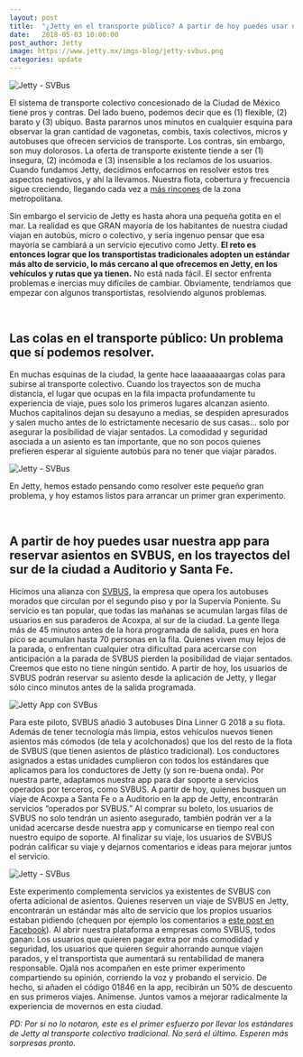 ```yaml
---
layout: post
title:  "¿Jetty en el transporte público? A partir de hoy puedes usar nuestra app para reservar asientos en SVBUS."
date:   2018-05-03 10:00:00
post_author: Jetty
image: https://www.jetty.mx/imgs-blog/jetty-svbus.png
categories: update
---
```


![Jetty - SVBus]({{site.baseurl}}/imgs-blog/jetty-svbus.png)

El sistema de transporte colectivo concesionado de la Ciudad de México tiene pros y contras. Del lado bueno, podemos decir que es (1) flexible, (2) barato y (3) ubiquo. Basta pararnos unos minutos en cualquier esquina para observar la gran cantidad de vagonetas, combis, taxis colectivos, micros y autobuses que ofrecen servicios de transporte. Los contras, sin embargo, son muy dolorosos. La oferta de transporte existente tiende a ser (1) insegura, (2) incómoda e (3) insensible a los reclamos de los usuarios. Cuando fundamos Jetty, decidimos enfocarnos en resolver estos tres aspectos negativos, y ahí la llevamos. Nuestra flota, cobertura y frecuencia sigue creciendo, llegando cada vez a [más rincones][cobertura] de la zona metropolitana.

Sin embargo el servicio de Jetty es hasta ahora una pequeña gotita en el mar. La realidad es que GRAN mayoría de los habitantes de nuestra ciudad viajan en autobús, micro o colectivo, y sería ingenuo pensar que esa mayoría se cambiará a un servicio ejecutivo como Jetty. <b>El reto es entonces lograr que los transportistas tradicionales adopten un estándar más alto de servicio, lo más cercano al que ofrecemos en Jetty, en los vehículos y rutas que ya tienen.</b> No está nada fácil. El sector enfrenta problemas e inercias muy difíciles de cambiar. Obviamente, tendríamos que empezar con algunos transportistas, resolviendo algunos problemas.

<br>

<h2>Las colas en el transporte público: Un problema que sí podemos resolver.</h2>
En muchas esquinas de la ciudad, la gente hace laaaaaaaargas colas para subirse al transporte colectivo. Cuando los trayectos son de mucha distancia, el lugar que ocupas en la fila impacta profundamente tu experiencia de viaje, pues solo los primeros lugares alcanzan asiento. Muchos capitalinos dejan su desayuno a medias, se despiden apresurados y salen mucho antes de lo estrictamente necesario de sus casas... solo por asegurar la posibilidad de viajar sentados. La comodidad y seguridad asociada a un asiento es tan importante, que no son pocos quienes prefieren esperar al siguiente autobús para no tener que viajar parados.

![Jetty - SVBus]({{site.baseurl}}/imgs-blog/svbus-fila.jpg)

En Jetty, hemos estado pensando como resolver este pequeño gran problema, y hoy estamos listos para arrancar un primer gran experimento.

<br>

<h2>A partir de hoy puedes usar nuestra app para reservar asientos en SVBUS, en los trayectos del sur de la ciudad a Auditorio y Santa Fe.</h2>

Hicimos una alianza con [SVBUS,][svbus] la empresa que opera los autobuses morados que circulan por el segundo piso y por la Supervía Poniente. Su servicio es tan popular, que todas las mañanas se acumulan largas filas de usuarios en sus paraderos de Acoxpa, al sur de la ciudad. La gente llega más de 45 minutos antes de la hora programada de salida, pues en hora pico se acumulan hasta 70 personas en la fila. Quienes viven muy lejos de la parada, o enfrentan cualquier otra dificultad para acercarse con anticipación a la parada de SVBUS pierden la posibilidad de viajar sentados. Creemos que esto no tiene ningún sentido. A partir de hoy, los usuarios de SVBUS podrán reservar su asiento desde la aplicación de Jetty, y llegar sólo cinco minutos antes de la salida programada.

![Jetty App con SVBus]({{site.baseurl}}/imgs-blog/app-jetty-svbus.png)

Para este piloto, SVBUS añadió 3 autobuses Dina Linner G 2018 a su flota. Además de tener tecnología más limpia, estos vehículos nuevos tienen asientos más cómodos (de tela y acolchonados) que los del resto de la flota de SVBUS (que tienen asientos de plástico tradicional). Los conductores asignados a estas unidades cumplieron con todos los estándares que aplicamos para los conductores de Jetty (y son re-buena onda). Por nuestra parte, adaptamos nuestra app para dar soporte a servicios operados por terceros, como SVBUS. A partir de hoy, quienes busquen un viaje de Acoxpa a Santa Fe o a Auditorio en la app de Jetty, encontrarán servicios “operados por SVBUS.” Al comprar su boleto, los usuarios de SVBUS no solo tendrán un asiento asegurado, también podrán ver a la unidad acercarse desde nuestra app y comunicarse en tiempo real con nuestro equipo de soporte. Al finalizar su viaje, los usuarios de SVBUS podrán calificar su viaje y dejarnos comentarios e ideas para mejorar juntos el servicio.

![Jetty - SVBus]({{site.baseurl}}/imgs-blog/bus.jpg)

Este experimento complementa servicios ya existentes de SVBUS con oferta adicional de asientos. Quienes reserven un viaje de SVBUS en Jetty, encontrarán un estándar más alto de servicio que los propios usuarios estaban pidiendo (chequen por ejemplo los comentarios a [este post en Facebook][post]). Al abrir nuestra plataforma a empresas como SVBUS, todos ganan: Los usuarios que quieren pagar extra por más comodidad y seguridad, los usuarios que quieren seguir ahorrando aunque viajen parados, y el transportista que aumentará su rentabilidad de manera responsable. Ojalá nos acompañen en este primer experimento compartiendo su opinión, corriendo la voz y probando el servicio. De hecho, si añaden el código 01846 en la app, recibirán un 50% de descuento en sus primeros viajes. Anímense. Juntos vamos a mejorar radicalmente la experiencia de movernos en esta ciudad.

<i>PD: Por si no lo notaron, este es el primer esfuerzo por llevar los estándares de Jetty al transporte colectivo tradicional. No será el último. Esperen más sorpresas pronto.</i>

[cobertura]: http://www.jetty.mx/cobertura
[svbus]: https://www.facebook.com/SVBusOficial
[post]: https://www.facebook.com/SVBusOficial/posts/567873083593670
